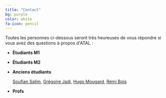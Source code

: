 ```yaml
---
title: "Contact"
bg: purple
color: white
fa-icon: pencil
---
```


Toutes les personnes ci-dessous seront très heureuses de vous répondre si vous avez des questions à propos d'ATAL :

- **Étudiants M1**

- **Étudiants M2**

- **Anciens étudiants**

  [Soufian Salim](mailto:soufian.salim@univ-nantes.fr),
  [Grégoire Jadi](mailto:gregoire.jadi@univ-nantes.fr),
  [Hugo Mougard](mailto:hugo.mougard@univ-nantes.fr),
  [Rémi Bois](mailto:remi.bois@irisa.fr)
- **Profs**
